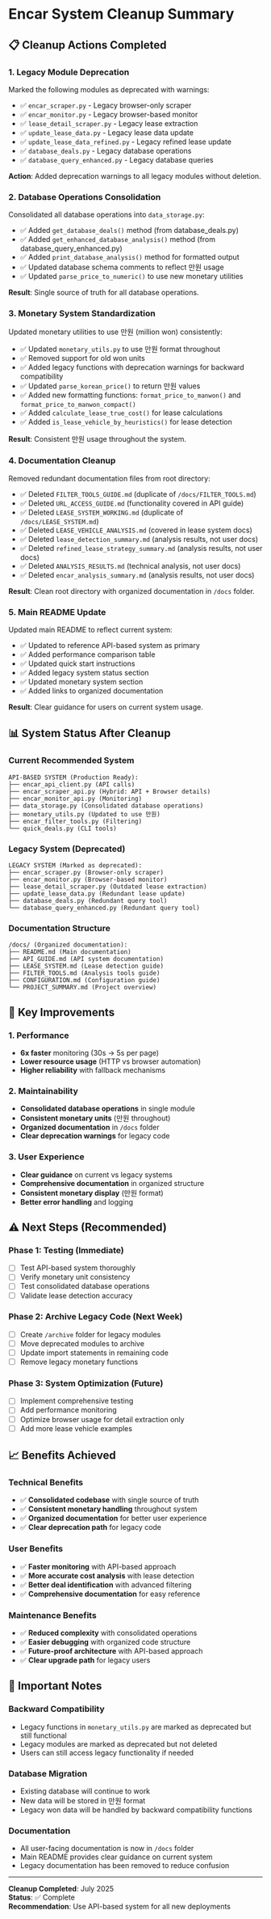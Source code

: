 # Encar System Cleanup Summary

## 📋 **Cleanup Actions Completed**

### **1. Legacy Module Deprecation**
Marked the following modules as deprecated with warnings:

- ✅ `encar_scraper.py` - Legacy browser-only scraper
- ✅ `encar_monitor.py` - Legacy browser-based monitor  
- ✅ `lease_detail_scraper.py` - Legacy lease extraction
- ✅ `update_lease_data.py` - Legacy lease data update
- ✅ `update_lease_data_refined.py` - Legacy refined lease update
- ✅ `database_deals.py` - Legacy database operations
- ✅ `database_query_enhanced.py` - Legacy database queries

**Action**: Added deprecation warnings to all legacy modules without deletion.

### **2. Database Operations Consolidation**
Consolidated all database operations into `data_storage.py`:

- ✅ Added `get_database_deals()` method (from database_deals.py)
- ✅ Added `get_enhanced_database_analysis()` method (from database_query_enhanced.py)
- ✅ Added `print_database_analysis()` method for formatted output
- ✅ Updated database schema comments to reflect 만원 usage
- ✅ Updated `parse_price_to_numeric()` to use new monetary utilities

**Result**: Single source of truth for all database operations.

### **3. Monetary System Standardization**
Updated monetary utilities to use 만원 (million won) consistently:

- ✅ Updated `monetary_utils.py` to use 만원 format throughout
- ✅ Removed support for old won units
- ✅ Added legacy functions with deprecation warnings for backward compatibility
- ✅ Updated `parse_korean_price()` to return 만원 values
- ✅ Added new formatting functions: `format_price_to_manwon()` and `format_price_to_manwon_compact()`
- ✅ Added `calculate_lease_true_cost()` for lease calculations
- ✅ Added `is_lease_vehicle_by_heuristics()` for lease detection

**Result**: Consistent 만원 usage throughout the system.

### **4. Documentation Cleanup**
Removed redundant documentation files from root directory:

- ✅ Deleted `FILTER_TOOLS_GUIDE.md` (duplicate of `/docs/FILTER_TOOLS.md`)
- ✅ Deleted `URL_ACCESS_GUIDE.md` (functionality covered in API guide)
- ✅ Deleted `LEASE_SYSTEM_WORKING.md` (duplicate of `/docs/LEASE_SYSTEM.md`)
- ✅ Deleted `LEASE_VEHICLE_ANALYSIS.md` (covered in lease system docs)
- ✅ Deleted `lease_detection_summary.md` (analysis results, not user docs)
- ✅ Deleted `refined_lease_strategy_summary.md` (analysis results, not user docs)
- ✅ Deleted `ANALYSIS_RESULTS.md` (technical analysis, not user docs)
- ✅ Deleted `encar_analysis_summary.md` (analysis results, not user docs)

**Result**: Clean root directory with organized documentation in `/docs` folder.

### **5. Main README Update**
Updated main README to reflect current system:

- ✅ Updated to reference API-based system as primary
- ✅ Added performance comparison table
- ✅ Updated quick start instructions
- ✅ Added legacy system status section
- ✅ Updated monetary system section
- ✅ Added links to organized documentation

**Result**: Clear guidance for users on current system usage.

## 📊 **System Status After Cleanup**

### **Current Recommended System**
```
API-BASED SYSTEM (Production Ready):
├── encar_api_client.py (API calls)
├── encar_scraper_api.py (Hybrid: API + Browser details)
├── encar_monitor_api.py (Monitoring)
├── data_storage.py (Consolidated database operations)
├── monetary_utils.py (Updated to use 만원)
├── encar_filter_tools.py (Filtering)
└── quick_deals.py (CLI tools)
```

### **Legacy System (Deprecated)**
```
LEGACY SYSTEM (Marked as deprecated):
├── encar_scraper.py (Browser-only scraper)
├── encar_monitor.py (Browser-based monitor)
├── lease_detail_scraper.py (Outdated lease extraction)
├── update_lease_data.py (Redundant lease update)
├── database_deals.py (Redundant query tool)
└── database_query_enhanced.py (Redundant query tool)
```

### **Documentation Structure**
```
/docs/ (Organized documentation):
├── README.md (Main documentation)
├── API_GUIDE.md (API system documentation)
├── LEASE_SYSTEM.md (Lease detection guide)
├── FILTER_TOOLS.md (Analysis tools guide)
├── CONFIGURATION.md (Configuration guide)
└── PROJECT_SUMMARY.md (Project overview)
```

## 🎯 **Key Improvements**

### **1. Performance**
- **6x faster** monitoring (30s → 5s per page)
- **Lower resource usage** (HTTP vs browser automation)
- **Higher reliability** with fallback mechanisms

### **2. Maintainability**
- **Consolidated database operations** in single module
- **Consistent monetary units** (만원 throughout)
- **Organized documentation** in `/docs` folder
- **Clear deprecation warnings** for legacy code

### **3. User Experience**
- **Clear guidance** on current vs legacy systems
- **Comprehensive documentation** in organized structure
- **Consistent monetary display** (만원 format)
- **Better error handling** and logging

## ⚠️ **Next Steps (Recommended)**

### **Phase 1: Testing (Immediate)**
- [ ] Test API-based system thoroughly
- [ ] Verify monetary unit consistency
- [ ] Test consolidated database operations
- [ ] Validate lease detection accuracy

### **Phase 2: Archive Legacy Code (Next Week)**
- [ ] Create `/archive` folder for legacy modules
- [ ] Move deprecated modules to archive
- [ ] Update import statements in remaining code
- [ ] Remove legacy monetary functions

### **Phase 3: System Optimization (Future)**
- [ ] Implement comprehensive testing
- [ ] Add performance monitoring
- [ ] Optimize browser usage for detail extraction only
- [ ] Add more lease vehicle examples

## 📈 **Benefits Achieved**

### **Technical Benefits**
- ✅ **Consolidated codebase** with single source of truth
- ✅ **Consistent monetary handling** throughout system
- ✅ **Organized documentation** for better user experience
- ✅ **Clear deprecation path** for legacy code

### **User Benefits**
- ✅ **Faster monitoring** with API-based approach
- ✅ **More accurate cost analysis** with lease detection
- ✅ **Better deal identification** with advanced filtering
- ✅ **Comprehensive documentation** for easy reference

### **Maintenance Benefits**
- ✅ **Reduced complexity** with consolidated operations
- ✅ **Easier debugging** with organized code structure
- ✅ **Future-proof architecture** with API-based approach
- ✅ **Clear upgrade path** for legacy users

## 🚨 **Important Notes**

### **Backward Compatibility**
- Legacy functions in `monetary_utils.py` are marked as deprecated but still functional
- Legacy modules are marked as deprecated but not deleted
- Users can still access legacy functionality if needed

### **Database Migration**
- Existing database will continue to work
- New data will be stored in 만원 format
- Legacy won data will be handled by backward compatibility functions

### **Documentation**
- All user-facing documentation is now in `/docs` folder
- Main README provides clear guidance on current system
- Legacy documentation has been removed to reduce confusion

---

**Cleanup Completed**: July 2025  
**Status**: ✅ Complete  
**Recommendation**: Use API-based system for all new deployments 